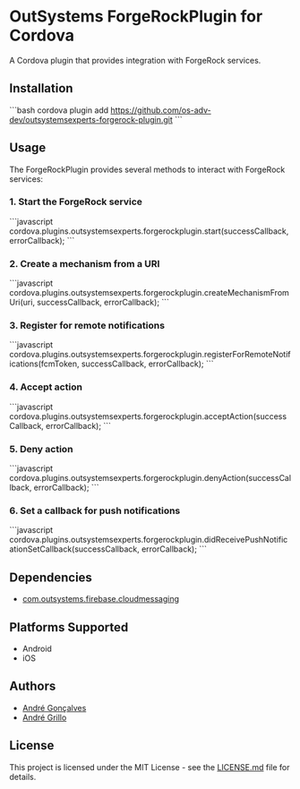 # OutSystems ForgeRockPlugin for Cordova

A Cordova plugin that provides integration with ForgeRock services.

## Installation

\```bash
cordova plugin add https://github.com/os-adv-dev/outsystemsexperts-forgerock-plugin.git
\```

## Usage

The ForgeRockPlugin provides several methods to interact with ForgeRock services:

### 1. Start the ForgeRock service

\```javascript
cordova.plugins.outsystemsexperts.forgerockplugin.start(successCallback, errorCallback);
\```

### 2. Create a mechanism from a URI

\```javascript
cordova.plugins.outsystemsexperts.forgerockplugin.createMechanismFromUri(uri, successCallback, errorCallback);
\```

### 3. Register for remote notifications

\```javascript
cordova.plugins.outsystemsexperts.forgerockplugin.registerForRemoteNotifications(fcmToken, successCallback, errorCallback);
\```

### 4. Accept action

\```javascript
cordova.plugins.outsystemsexperts.forgerockplugin.acceptAction(successCallback, errorCallback);
\```

### 5. Deny action

\```javascript
cordova.plugins.outsystemsexperts.forgerockplugin.denyAction(successCallback, errorCallback);
\```

### 6. Set a callback for push notifications

\```javascript
cordova.plugins.outsystemsexperts.forgerockplugin.didReceivePushNotificationSetCallback(successCallback, errorCallback);
\```

## Dependencies

- [com.outsystems.firebase.cloudmessaging](https://github.com/OutSystems/cordova-outsystems-firebase-cloud-messaging.git#2.0.0)

## Platforms Supported

- Android
- iOS

## Authors

- [André Gonçalves](https://github.com/agoncalvesos)
- [André Grillo](https://github.com/andregrillo)


## License

This project is licensed under the MIT License - see the [LICENSE.md](LICENSE.md) file for details.
